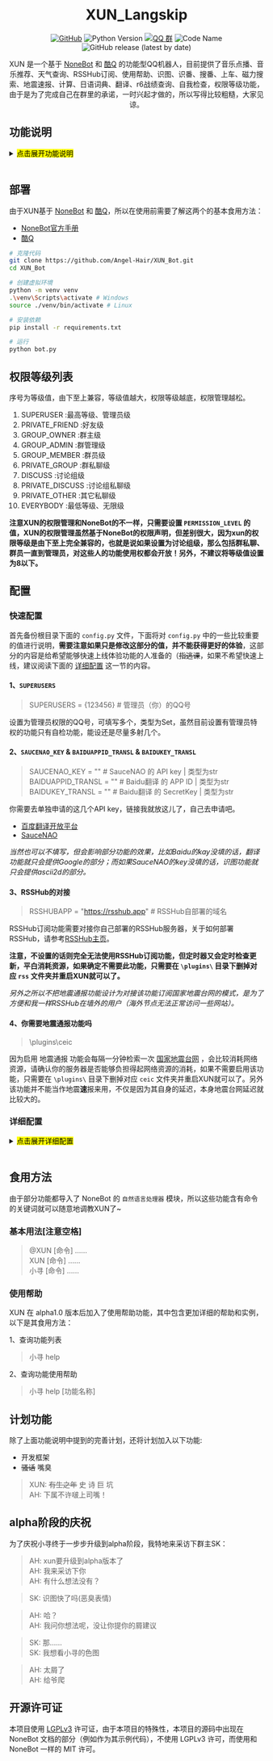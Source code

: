 <div align="center">

# XUN_Langskip

[![GitHub](https://img.shields.io/github/license/Angel-Hair/XUN_Bot)](LICENSE)
![Python Version](https://img.shields.io/badge/python-3.7+-blue.svg)
[![QQ 群](https://img.shields.io/badge/qq%E7%BE%A4-nb%E7%BE%A4%E6%88%91%E5%9C%A8%E9%87%8C%E9%9D%A2-green)](https://jq.qq.com/?_wv=1027&k=5OFifDh)
![Code Name](https://img.shields.io/badge/%E5%BC%80%E5%8F%91%E4%BB%A3%E5%8F%B7-Langskip-9cf)
![GitHub release (latest by date)](https://img.shields.io/github/v/release/Angel-Hair/XUN_Bot)

XUN 是一个基于 [NoneBot](https://github.com/richardchien/nonebot) 和 [酷Q](https://cqp.cc) 的功能型QQ机器人，目前提供了音乐点播、音乐推荐、天气查询、RSSHub订阅、使用帮助、识图、识番、搜番、上车、磁力搜索、地震速报、计算、日语词典、翻译、r6战绩查询、自我检查，权限等级功能，由于是为了完成自己在群里的承诺，一时兴起才做的，所以写得比较粗糙，大家见谅。

</div>

## 功能说明

<details>
<summary><mark> 点击展开功能说明</mark></summary>

### 使用帮助

![14.png](https://i.loli.net/2020/05/11/XyjdrLvspH7wQSF.png)
![15.png](https://i.loli.net/2020/05/11/WrVMNAfEc9DuxyG.png)

用于查询功能列表和功能的食用帮助。*部分简单的功能没有实例。*

不带参数时返回功能列表，带参数时返回对应功能的食用说明，**注意参数不区分大小写**。

### 自我检查

![12.png](https://i.loli.net/2020/04/24/NkiQBzbreF5ESuR.png)
![13.png](https://i.loli.net/2020/04/24/u2Ikdzop4Xcn3ZS.png)

管理员目前唯一有特权的功能（~~枯了，管理员地位堪比清洁工~~

非管理员调用此功能只会得到一个简单的回复，而管理员则会得到一个完整服务器状态检查表。

另外，在群聊中，非管理员进行自检时如果发现危险，会有对应的回应并@任意一位管理员，然后向所有管理员发送一个包含完整服务器状态检查表的通知（如上图所示）。*若`SUPERUSERS`的值未填写，则不会有以上反应。*

### 识图

![1.png](https://i.loli.net/2020/01/04/FtiUZnSTPmCz3hJ.png)

此功能整合了以前的 SauceNAO 和 ascii2d 两个功能，主要针对ACG图像和推图，本来打算加入各主流搜索引擎识图功能的，但是发现并没用公开API，如果对接 Selenium 倒是可以实现，但是未免有点浪费资源，所以就没继续写了……

> XUN: 其实就是懒……

*由于功能中采用了 SauceNAO 提供的服务，如果需要使用识图功能，需要你先去 [SauceNAO](https://saucenao.com/) 申请一个API key，并修改 `config.py` 中 `SAUCENAO_KEY` 的值。*

**需要注意的是加入了超时机制，如果 SauceNAO 和 ascii2d 其中一个在检索的时候超时则不会有对应的结果！如果需要修改超时时间，需要修改 `config.py` 中的对应值， 详细配置请参考上面 [配置](#user-content-配置) 这一节的内容。**

### 计算

![2.png](https://i.loli.net/2020/03/28/sS8XPAm1yKpQJYf.png)

任何使用 Python 来计算的公式都可以使用此功能来计算，**但要注意你所需要的计算结果一定要赋值给名为 `END` (注意大小写)的变量，也就是说如果你只发送命令 `1+1` 是不会有任何结果，正确的命令为 `END=1+1` 。另外如果你需要得到更多变量的值，则一定不要命令任何变量为`END`，在这种情况下，默认会回复一个包含计算过程所有变量的值空间字典。**

看到这里聪明的你可能已经猜出来了，这个功能的原理就是利用Python中的 `exec` 函数来实现的，不过不用担心安全审计问题，在执行`exec`函数前会自动调用相应的审计函数来进行检查，如果检查出可能会损害服务器的命令会进行相应的报错，并不会执行其命令。**欢迎大家找出安全审计的漏洞并提出，我尽量会在第一时间内修复的。**

**!!!出于安全考虑，该功能在7.0-beta版本之后移除了__import__模块，任何用于计算的被信任的库需要被单独写入 `CALCULATE_LIST` 的值当中来引入，请注意正确配置 `MORE_COMPLEX` 和 `CALCULATE_LIST` 这两项，详细配置请参考上面 [配置](#user-content-配置) 这一节的内容。!!!**

### 音乐点播

![3.png](https://i.loli.net/2020/01/04/jqALO8ZvXmzfx6h.png)

这个基本的功能相信不用我更多的介绍了吧，**需要注意的是音乐名用《》括起来或者使用标准格式: 命令+空格，另外使用 歌名-歌手 的格式可以使结果更准确。**

### 音乐推荐

![4.png](https://i.loli.net/2020/01/04/bs9deW4gLmXPcAC.png)

输入 `对应命令 + 你需要音乐的描述` 就可以得到推荐音乐的回复，其中包含该歌曲所被包含歌单的信息。

### 识番(原搜番功能)

![5.png](https://i.loli.net/2020/01/04/9nPh3kQM7cbz4rE.png)

该功能利用了![trace.moe](https://trace.moe/)公共API，会得到对应图片的番剧名称和时间锚点。

**！注意，此功能原名为 搜番 ，在8.8-beta版本后被正式更名为 识番 ！**

### 搜番

![11.png](https://i.loli.net/2020/04/16/6cml3THnrEkpvSR.png)

修改 `config.py` 中的 `MAXINFO_ANIME` 此值，可以更改回复时返回的资源数目，详细配置请参考上面 [配置](#user-content-配置) 这一节的内容。

*与识番功能搭配食用，味道更佳~*

### 天气查询

![6.png](https://i.loli.net/2020/01/04/Sd7FZkI2w5n9c4b.png)

命令中包含‘小寻’和‘天气’这两个关键字和一个地名就可以得到对应地名的天气了。**注意只能查询国内的天气。**

### 地震速报

![7.png](https://i.loli.net/2020/01/04/rjl3mY7M4NodIct.png)

被动技能，不需要主动调用。默认情况下只会报道发生在国内的地震并且要求震级大于等于4.0，如果需要报道周边国家的地震或者需要修改最低震级，需要修改 `config.py` 中的对应值，详细配置请参考上面 [配置](#user-content-配置) 这一节的内容。

**注意启用该功能会每隔一分钟检索一次 [国家地震台网](http://news.ceic.ac.cn/) ,比较消耗资源，如果不需要启用该功能，只需要在 `\plugins\` 目录下删掉对应 `ceic` 文件夹并重启XUN就可以了。**

### 日语词典

![9.png](https://i.loli.net/2020/03/28/SG7fdCcPRMxmuDt.png)

此功能没有启用 `自然语言处理器` 模块，所以请用 `标准命令格式 + 查询单词` 的形式来使用，将会得到对应单词的部分词典释义。**过长或者行数过多的释义段将会被省略，并给出提示。**

**应提灯喵汉化组所需做的功能，如果不需要该功能，只需要在 `\plugins\` 目录下删掉对应 `japanese_dictionary` 文件夹并重启XUN就可以了。**

### 翻译

![10.png](https://i.loli.net/2020/03/30/JZ3Un1wSmAyHDl8.png)

翻译功能可以自动识别源语言，默认目标语言为中文，如要更改可修改 `config.py` 中 `TO_TRANSL` 的值，**由于采用了 百度翻译开放平台 提供的服务，需要你先去 [百度翻译开放平台](http://api.fanyi.baidu.com/) 申请一个APP ID 和 密钥，并修改 `BAIDUKEY_TRANSL` 和 `BAIDUAPPID_TRANSL` 的值。** 详细配置请参考上面 [配置](#user-content-配置) 这一节的内容。

### RSSHub订阅

![16.png](https://i.loli.net/2020/05/11/jYOKsrZVwzebBoG.png)

需要对接 [RSSHub](https://docs.rsshub.app/) 进行食用的功能，将你的RSSHub域名填入 `config.py` 中的 `RSSHUBAPP` 对应值，默认的更新时间为1小时检查一次，如果需要调整，需要修改 `config.py` 中的 `RSSINTERVAL` ，注意该值是作为 `scheduled_job` 的的参数传入的，如果不知道怎么修改，请参考 [官方说明](https://apscheduler.readthedocs.io/en/latest/modules/triggers/interval.html?highlight=interval#module-apscheduler.triggers.interval)，不建议设置为10分钟以下。**订阅列表保存在根目录下的 `rss.csv` 文件里**。

确认订阅前会分别进行一次路由测试(检查该路由是否能够正确连通)和上限检查(检查是否已经达到订阅上限)，失败的话并不会订阅。

另外群订阅只能由管理员、群主或者群管理员通过群聊添加和修改，讨论组订阅只能由管理员订阅，而个人订阅只需要私聊即可。

### 磁力搜索

![17.png](https://i.loli.net/2020/05/20/zVJUjPbCo13nXcv.png)

默认检索时按相似度排序，如果需要按更新时间排序，需要在关键词前加入 ` -U `  参数(不区分大小写，但注意前后空格)

修改 `config.py` 中的 `MAXINFO_BT` 此值，可以更改回复时返回的资源数目，详细配置请参考上面 [配置](#user-content-配置) 这一节的内容。

**关于此功能我不会再有过多的描述了，请自行体会。**

### 彩虹六号战绩查询

![18.png](https://i.loli.net/2020/09/15/eDibPHOu9vnXqdY.png)

作者：@dongquanC

查询彩虹六号战绩的功能，因源网址是[R6中文站](https://www.r6s.cn)，有一定的限制，比如s3s4s5的查不到。

*此功能没有启用 `自然语言处理器` 模块，所以请用 `标准命令格式 + 查询单词` 的形式来使用*

### 上车(已暂停更新，使用时可能会出现报错或者无反应)

![8.png](https://i.loli.net/2020/01/16/J5NSW2BfbjMK6VZ.png)

注意此功能没有启用 `自然语言处理器` 模块，所以请用 `标准命令格式 + 目的地关键词` 的形式来告诉XUN你想要去的目的地。

*7.6-beta版本后加入了通过输入关键词 `最近的存档` 来查看最新的投稿的选项*

**关于此功能我不会再有过多的描述了，请自行体会。**

</details>
<br>

## 部署

由于XUN基于 [NoneBot](https://github.com/richardchien/nonebot) 和 [酷Q](https://cqp.cc)，所以在使用前需要了解这两个的基本食用方法：

* [NoneBot官方手册](https://nonebot.cqp.moe)
* [酷Q](https://cqp.cc)

```bash
# 克隆代码
git clone https://github.com/Angel-Hair/XUN_Bot.git
cd XUN_Bot

# 创建虚拟环境
python -m venv venv
.\venv\Scripts\activate # Windows
source ./venv/bin/activate # Linux

# 安装依赖
pip install -r requirements.txt

# 运行
python bot.py
```

## 权限等级列表

序号为等级值，由下至上兼容，等级值越大，权限等级越底，权限管理越松。

1. SUPERUSER :最高等级、管理员级
2. PRIVATE_FRIEND :好友级
3. GROUP_OWNER :群主级
4. GROUP_ADMIN :群管理级
5. GROUP_MEMBER :群员级
6. PRIVATE_GROUP :群私聊级
7. DISCUSS :讨论组级
8. PRIVATE_DISCUSS :讨论组私聊级
9. PRIVATE_OTHER :其它私聊级
10. EVERYBODY :最低等级、无限级

**注意XUN的权限管理和NoneBot的不一样，只需要设置 `PERMISSION_LEVEL` 的值，XUN的权限管理虽然基于NoneBot的权限声明，但差别很大，因为xun的权限等级是由下至上完全兼容的，也就是说如果设置为讨论组级，那么包括群私聊、群员一直到管理员，对这些人的功能使用权都会开放！另外，不建议将等级值设置为8以下。**

## 配置

### 快速配置

首先备份根目录下面的 `config.py` 文件，下面将对 `config.py` 中的一些比较重要的值进行说明，**需要注意如果只是修改这部分的值，并不能获得更好的体验**，这部分的内容是给希望能够快速上线体验功能的人准备的（~~指逃课~~，如果不希望快速上线，建议阅读下面的 [详细配置](#user-content-详细配置) 这一节的内容。

#### 1、`SUPERUSERS`

> SUPERUSERS = {123456} # 管理员（你）的QQ号

设置为管理员权限的QQ号，可填写多个，类型为Set，虽然目前设置有管理员特权的功能只有自检功能，能设还是尽量多射几个。

#### 2、`SAUCENAO_KEY` & `BAIDUAPPID_TRANSL` & `BAIDUKEY_TRANSL`

> SAUCENAO_KEY = "" # SauceNAO 的 API key | 类型为str  
> BAIDUAPPID_TRANSL = "" # Baidu翻译 的 APP ID | 类型为str  
> BAIDUKEY_TRANSL = "" # Baidu翻译 的 SecretKey | 类型为str  

你需要去单独申请的这几个API key，链接我就放这儿了，自己去申请吧。

* [百度翻译开放平台](http://api.fanyi.baidu.com/)
* [SauceNAO](https://saucenao.com/)

*当然也可以不填写，但会影响部分功能的效果，比如Baidu的kay没填的话，翻译功能就只会提供Google的部分；而如果SauceNAO的key没填的话，识图功能就只会提供ascii2d的部分。*

#### 3、RSSHub的对接

> RSSHUBAPP = "https://rsshub.app" # RSSHub自部署的域名

RSSHub订阅功能需要对接你自己部署的RSSHub服务器，关于如何部署RSSHub，请参考[RSSHub主页](https://docs.rsshub.app/)。

**注意，不设置的话则完全无法使用RSSHub订阅功能，但定时器又会定时检查更新，平白消耗资源，如果确定不需要此功能，只需要在 `\plugins\` 目录下删掉对应 `rss` 文件夹并重启XUN就可以了。**

*另外之所以不把地震通报功能设计为对接该功能订阅国家地震台网的模式，是为了方便和我一样RSSHub在墙外的用户（海外节点无法正常访问一些网站）。*

#### 4、你需要地震通报功能吗

> \plugins\ceic

因为启用 地震通报 功能会每隔一分钟检索一次 [国家地震台网](http://news.ceic.ac.cn/) ，会比较消耗网络资源，请确认你的服务器是否能够负担得起网络资源的消耗，如果不需要启用该功能，只需要在 `\plugins\` 目录下删掉对应 `ceic` 文件夹并重启XUN就可以了。另外该功能并不能当作地震**速**报来用，不仅是因为其自身的延迟，本身地震台网延迟就比较大的。

### 详细配置

<details>
<summary><mark> 点击展开详细配置</mark></summary>


修改 `config.py` 中的以下字段，填入对应值(注意备份):

```python
# ……省略的代码……

SUPERUSERS = {123456} # 管理员（你）的QQ号


# ————————以下是部分功能模块需要的额外配置，请参见github上的说明进行配置————————

# Permission类
PERMISSION_LEVEL: int = 6 # 权限等级值，建议不要设置为8以下

# KEY类
SAUCENAO_KEY: str = "" # SauceNAO 的 API key
BAIDUAPPID_TRANSL: str = "" # Baidu翻译 的 APP ID
BAIDUKEY_TRANSL: str = "" # Baidu翻译 的 SecretKey
RSSHUBAPP:str = "https://rsshub.app" # RSSHub自部署的域名

# Max/Min类
EM :float = 4.0 # 地震速报功能的最低震级
MAXINFO_REIMU: int = 3 # 上车功能查找目的地的最大数
MAXINFO_ANIME: int = 4 # 搜番功能查找番剧的最大数
MAXINFO_BT: int = 4 # 磁力搜索功能查找资源的最大数
MAXLINE_JD: int = 7 # 日语词典功能查找条目的内容所允许的最大行书
MAXWOED_JD: int = 250 # 日语词典功能查找条目的内容所允许的最大字数
MAX_PERFORMANCE_PERCENT: List[int] = [92,92,92] # 自检功能中的服务器占用比率最高值，顺序分别对应CPU、内存和硬盘
MAX_RSS_P: int = 2
MAX_RSS_G: int = 5
MAX_RSS_D: int = 5 # 以上三个分别为RSS订阅功能的个人(private)、群(group)、讨论组(discuss)订阅的最大订阅数限制

# TimeLimit类
TIMELIMIT_IMAGE: float = 7 # 识图功能的时间限制
TIMELIMIT_REIMU: float = 12 # 上车功能的时间限制
TIMELIMIT_JD: float = 7 # 日语词典功能的时间限制
TIMELIMIT_TRANSL: float = 7 # 翻译功能的时间限制
TIMELIMIT_ANIME: float = 16 # 搜番功能的时间限制

# Bool类
CONFIGURATION_WIZARD: bool = True # 设置每次运行时是否需要确认运行配置向导
XDEBUG: bool = True # 日志是否输出DEBUG
BUILTIN_PLUGINS = True # 是否加载nonebot的默认插件
CEICONLYCN: bool = True # 是否只报道国内地震
RECOMMENDER_MUSIC: bool = False # 音乐推荐功能的回复是否显示推荐者
PLAYLIST_MUSIC: bool = True # 音乐推荐功能的回复是否显示来源歌单
MORE_COMPLEX: bool = False # 是否提供更加复杂的计算库

# 其他
CALCULATE_LIST: Dict[str, str] = {
    'numpy':'np',
    'math':'',
    'scipy':''
    } # 就按功能种需要提供的计算库名与可选的别名(仅在MORE_COMPLEX为真时有效)
PROCESS_NAME_LIST: Set[str] = {} # 自检功能种需要提供的格外检查的进程名
TO_TRANSL: str = "zh-CN" # 翻译功能中指定翻译功能的目标语言
RSSINTERVAL: dict = {
    # 'weeks': 0, 
    # 'days': 0, 
    'hours': 1, 
    # 'minutes': 0, 
    # 'second': 0
    } 
    # RSS订阅功能的检查间隔, 作为 scheduled_job 的的参数传入，默认值的意思为每隔1小时检测一次。
# —————————————————————————————————————————————————————————————————————————
```

对应的说明：

* NoneBot类
  * `SUPERUSERS` ：管理员的QQ号，也就是你的QQ号，虽然目前还没有为管理员设置更多的权限服务，以后会计划开发的……另外，此字段为NoneBot自带配置字段，更多的说明可以参见NoneBot中对此字段的[描述](https://nonebot.cqp.moe/guide/basic-configuration.html#%E9%85%8D%E7%BD%AE%E8%B6%85%E7%BA%A7%E7%94%A8%E6%88%B7)。
* Permission类
  * `PERMISSION_LEVEL` ：权限等级值，请参考 [权限等级列表](#user-content-权限等级列表) 进行配置，**建议不要设置为8以下**。
* KEY类
  * `SAUCENAO_KEY` ：在 识图 功能中采用了 SauceNAO 提供的服务，如果需要使用识图功能，需要你先去 [SauceNAO](https://saucenao.com/) 申请一个API key。
  * `BAIDUAPPID_TRANSL` ：在 翻译 功能中采用了 百度翻译开放平台 提供的服务，如果需要使用翻译功能，需要你先去 [百度翻译开放平台](http://api.fanyi.baidu.com/) 申请一个APP ID 和 密钥。
  * `BAIDUKEY_TRANSL` ：在 翻译 功能中采用了 百度翻译开放平台 提供的服务，如果需要使用翻译功能，需要你先去 [百度翻译开放平台](http://api.fanyi.baidu.com/) 申请一个APP ID 和 密钥。
  * `RSSHUBAPP` ：在 RSSHub订阅 功能中需要对接部署的RSSHub域名，如果需要使用RSSHub订阅功能，需要你自己部署RSSHub服务，部署方法参考 [RSSHub主页](https://docs.rsshub.app/)。
* Max/Min类
  * `EM` ：设置 地震速报 功能中的通报的最低震级，只有震级大于等于该值才会被报道。推荐设置为4.0。
  * `MAXINFO_REIMU` ：在 上车 功能中配置查找的目的地的数量限制，最多只能显示指定数量的目的地，推荐设置为3，**注意此项会影响`TIMELIMIT_REIMU`的配置**，一般每增加1就需要`TIMELIMIT_REIMU`至少增加1.5。
  * `MAXINFO_ANIME` ：在 搜番 功能中配置查找的资源的数量限制，最多只能显示指定数量的番剧数，推荐设置为4。
  * `MAXINFO_BT` ：在 磁力搜索 功能中配置查找的资源的数量限制，最多只能显示指定数量的资源数，推荐设置为4。
  * `MAXLINE_JD` ：在 日文词典 功能中查找条目的内容所允许的最大行书，超过该条数的内容将被省略，并报出提示。
  * `MAXWOED_JD` ：在 日文词典 功能查找条目的内容所允许的最大字数，超过该字数的内容将被省略，并报出提示。
  * `MAX_PERFORMANCE_PERCENT` :  在 自我检查 功能中的服务器占用比率最高值，需填入长度为3的list，根据顺序分别对应CPU、内存和硬盘的最大占有率，如果超过该值，在群聊中，进行自检时会有对应的回应，并向所有管理员发送通知。
  * `MAX_RSS_P`&`MAX_RSS_G`&`MAX_RSS_D` ：在 RSSHub订阅 功能中分别对应私人、群、讨论组的订阅数最大值，超过该值则不会完成订阅，并报出提示。
* TimeLimit类
  * `TIMELIMIT_IMAGE` ：在 识图 功能中设置的时间限制，单位为(s)，如果检索某个API来源时超时的话，会在控制台报出相应的警告，在回复中则不会有对应的内容。请根据服务器的网络环境自行设置，推荐设置在5~10之间。
  * `TIMELIMIT_JD` ：在 日文词典 功能中设置的时间限制，单位为(s)，详细介绍同上。
  * `TIMELIMIT_TRANSL` ：在 翻译 功能中设置的时间限制，单位为(s)，详细介绍同上。
  * `TIMELIMIT_REIMU` ： 在 上车 功能中设置的时间限制，单位为(s)，除了包括上面的介绍，还需要根据服务器的网络环境和`MAXINFO_REIMU`的值自行设置，推荐设置在9~14之间。
  * `TIMELIMIT_ANIME` ： 在 搜番 功能中设置的时间限制，单位为(s)，除了包括上面的介绍，还需要根据服务器的网络环境和`MAXINFO_ANIME`的值自行设置，而且由于需要单独请求一个RSS feed，推荐设置在12~18之间。
* Bool类
  * `CEICONLYCN` ：在 地震速报 功能中是否只报道国内地震，如果只需要报道国内地震请设置为True。推荐设置为True。
  * `RECOMMENDER_MUSIC` ：在 音乐推荐 功能中是否需要回复显示推荐者。
  * `PLAYLIST_MUSIC` ：在 音乐推荐 功能中是否需要回复显示来源歌单。
  * `MORE_COMPLEX` ：在 计算 功能中是否需要引入更加用于复杂计算的库(如numpy、math等)，否则将只能计算最基本的公式。
* 其他
  * `CALCULATE_LIST` ：在 计算 功能中需要引入的计算库名与可选的别名，类型为dict，键为库名，值为别名。**此项仅在`MORE_COMPLEX`为真时有效，需要注意被引入的库应该已被正确安装在机器上，且能够被执行环境所引用！**
  * `PROCESS_NAME_LIST` ：在 自我检查 功能中需要提供的格外检查的进程名，如果发现同名的进程中至少有一个进程的状态不是"running"的时候，在群聊中，进行自检时会有对应的回应，并向所有管理员发送通知。
  * `TO_TRANSL` : 在 翻译 功能中指定翻译的目标语言，默认为中文，其他语言的列表请参考 [百度翻译开发者手册](http://api.fanyi.baidu.com/doc/21) 和 [Googletrans](https://github.com/ssut/py-googletrans)
  * `RSSINTERVAL` : 在 RSSHub订阅 功能中检查订阅列表更新的时间间隔，每个时间键的值类型应该为int，默认值的意思为每隔1小时检测一次，如果想设置为每半小时检查一次，应该注释掉`hour`行，取消`minutes`行的注释，并把对应值`0`改为`30`。不建议设置为10分钟以下。该值其实是作为 `scheduled_job` 的的参数传入的，详细说明参考 [官方说明](https://apscheduler.readthedocs.io/en/latest/modules/triggers/interval.html?highlight=interval#module-apscheduler.triggers.interval)。

</details>
<br>

## 食用方法

由于部分功能都导入了 NoneBot 的 `自然语言处理器` 模块，所以这些功能含有命令的关键词就可以随意地调教XUN了~

### 基本用法[注意空格]

>@XUN [命令] ……  
>XUN [命令] ……  
>小寻 [命令] ……  

### 使用帮助

XUN 在 alpha1.0 版本后加入了使用帮助功能，其中包含更加详细的帮助和实例，以下是其食用方法：

1、查询功能列表
  >小寻 help

2、查询功能使用帮助
  >小寻 help [功能名称]

## 计划功能

除了上面功能说明中提到的完善计划，还将计划加入以下功能:

* 开发框架
* ~~骚话~~ 嘴臭

> XUN: ~~有生之年~~ 史 诗 巨 坑  
> AH: 下属不许啵上司嘴！

## alpha阶段的庆祝

为了庆祝小寻终于一步步升级到alpha阶段，我特地来采访下群主SK：

> AH: xun要升级到alpha版本了  
> AH: 我来采访下你  
> AH: 有什么想法没有？  

> SK: 识图快了吗(恶臭表情)  

> AH: 哈？  
> AH: 我问你想法呢，没让你提你的屑建议  
 
> SK: 那……  
> SK: 我想看小寻的色图  

> AH: 太屑了  
> AH: 给爷爬  

## 开源许可证

本项目使用 [LGPLv3](https://github.com/Angel-Hair/XUN_Bot/blob/master/LICENSE) 许可证，由于本项目的特殊性，本项目的源码中出现在 NoneBot 文档的部分（例如作为其示例代码），不使用 LGPLv3 许可，而使用和 NoneBot 一样的 MIT 许可。
